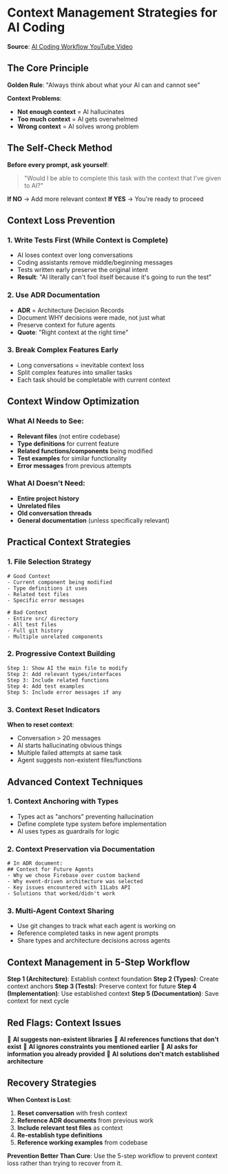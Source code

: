 # Context Management Strategies for AI Coding

**Source**: [AI Coding Workflow YouTube Video](../videos/youtube/ai-coding-workflow-production-template.md)

## The Core Principle

**Golden Rule**: "Always think about what your AI can and cannot see"

**Context Problems**:
- **Not enough context** = AI hallucinates
- **Too much context** = AI gets overwhelmed
- **Wrong context** = AI solves wrong problem

## The Self-Check Method

**Before every prompt, ask yourself**:
> "Would I be able to complete this task with the context that I've given to AI?"

**If NO** → Add more relevant context
**If YES** → You're ready to proceed

## Context Loss Prevention

### 1. Write Tests First (While Context is Complete)
- AI loses context over long conversations
- Coding assistants remove middle/beginning messages
- Tests written early preserve the original intent
- **Result**: "AI literally can't fool itself because it's going to run the test"

### 2. Use ADR Documentation
- **ADR** = Architecture Decision Records
- Document WHY decisions were made, not just what
- Preserve context for future agents
- **Quote**: "Right context at the right time"

### 3. Break Complex Features Early
- Long conversations = inevitable context loss
- Split complex features into smaller tasks
- Each task should be completable with current context

## Context Window Optimization

### What AI Needs to See:
- **Relevant files** (not entire codebase)
- **Type definitions** for current feature
- **Related functions/components** being modified
- **Test examples** for similar functionality
- **Error messages** from previous attempts

### What AI Doesn't Need:
- **Entire project history**
- **Unrelated files**
- **Old conversation threads**
- **General documentation** (unless specifically relevant)

## Practical Context Strategies

### 1. File Selection Strategy
```
# Good Context
- Current component being modified
- Type definitions it uses
- Related test files
- Specific error messages

# Bad Context  
- Entire src/ directory
- All test files
- Full git history
- Multiple unrelated components
```

### 2. Progressive Context Building
```
Step 1: Show AI the main file to modify
Step 2: Add relevant types/interfaces  
Step 3: Include related functions
Step 4: Add test examples
Step 5: Include error messages if any
```

### 3. Context Reset Indicators
**When to reset context**:
- Conversation > 20 messages
- AI starts hallucinating obvious things
- Multiple failed attempts at same task
- Agent suggests non-existent files/functions

## Advanced Context Techniques

### 1. Context Anchoring with Types
- Types act as "anchors" preventing hallucination
- Define complete type system before implementation
- AI uses types as guardrails for logic

### 2. Context Preservation via Documentation
```
# In ADR document:
## Context for Future Agents
- Why we chose Firebase over custom backend
- Why event-driven architecture was selected  
- Key issues encountered with 11Labs API
- Solutions that worked/didn't work
```

### 3. Multi-Agent Context Sharing
- Use git changes to track what each agent is working on
- Reference completed tasks in new agent prompts
- Share types and architecture decisions across agents

## Context Management in 5-Step Workflow

**Step 1 (Architecture)**: Establish context foundation
**Step 2 (Types)**: Create context anchors
**Step 3 (Tests)**: Preserve context for future
**Step 4 (Implementation)**: Use established context
**Step 5 (Documentation)**: Save context for next cycle

## Red Flags: Context Issues

🚩 **AI suggests non-existent libraries**
🚩 **AI references functions that don't exist**
🚩 **AI ignores constraints you mentioned earlier**
🚩 **AI asks for information you already provided**
🚩 **AI solutions don't match established architecture**

## Recovery Strategies

**When Context is Lost**:
1. **Reset conversation** with fresh context
2. **Reference ADR documents** from previous work
3. **Include relevant test files** as context
4. **Re-establish type definitions**
5. **Reference working examples** from codebase

**Prevention Better Than Cure**: Use the 5-step workflow to prevent context loss rather than trying to recover from it.